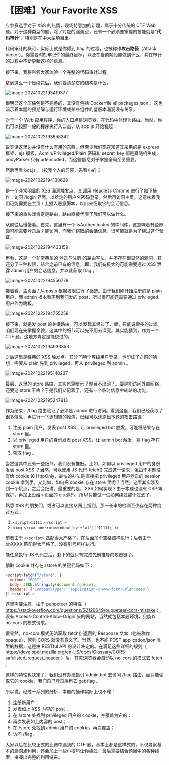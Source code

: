 # 【困难】Your Favorite XSS

应参赛选手对于 XSS 的热情，现场特意加的新题，属于十分传统的 CTF Web 题。对于这种类型的题，除了对应的漏洞点，还有一个必须要掌握的技能就是“**代码审计**”，特别是在中大型项目里。

代码审计的概论，实际上就是你得到 flag 的过程，也被称作**攻击路径**（Attack Vector）。你需要时刻牢记你的最终目标，以及在当前阶段能做到什么，并在审计的过程中不断更新这样的信息。

接下来，我将带领大家体验一个完整的代码审计过程。

拿到这么一个压缩包后，我们要清楚它的结构是什么。

![image-20241022193419377](images/159-1.png)

很明显这个压缩包是不完整的，其没有包括 Dockerfile 或 packages.json 。这也暗示着本题的预期解与运行环境或某些组件的低版本漏洞没有关系。

对于一个 Web 应用程序，你的入口点是浏览器，在代码中体现为路由。当然，你也可以按照一般的程序执行入口点，从 app.js 开始看起：

![image-20241022193658242](images/159-2.png)

说实话这里边并没有什么有用的东西，但至少我们现在知道其采用的是 express 框架，ejs 模板，Admin/Privileged/Plain 密码和 secret_key 都是真随机生成，bodyParser 只有 urlencoded，而这些信息对于掌握全局至关重要。

然后再看 bot.js 。（按我个人的习惯，先看小的 :）

![image-20241022194130629](images/159-3.png)

是一个非常明显的 XSS 漏洞触发点，其调用 Headless Chrome 进行了如下操作：访问 /login 界面，以给定的用户名密码登录，然后再访问主页。这意味着我们可能需要在主页 / 上插入恶意脚本，以此来窃取它的会话信息。

接下来的重头戏肯定是路由，路由直接代表了我们可以做什么。

从前往后慢慢看。首先，这里有一个 isAuthenticated 的中间件，这意味着有些界面可能需要登录后才能访问，而我们窃取的会话信息，很可能就是为了绕过这个验证。

![image-20241022194433159](images/159-4.png)

再看，这是一个非常典型的 登录与注册 的路由写法，并不存在很显然的漏洞。其还分了三种权限，结合之前已有的信息，即，我们有极大的可能需要通过 XSS 泄露 admin 用户的会话信息，并以此获取 flag 。

![image-20241022194550779](images/159-5.png)

接着看，主页面 / 从 posts 根据权限进行了筛选。由于我们刚开始注册的是 plain 用户，而 admin 根本看不到我们发的 post，所以很可能还需要通过 privileged 用户作为跳板。

![image-20241022194755258](images/159-6.png)

接下来，就是发 post 的关键路由。可以发现其经过了，额，只能说很多的过滤。咱们现在先掌握全貌，这其中的细节可以先不用去深究。其实能猜到，作为一个 CTF 题，这地方肯定是能绕过的。

![image-20241022194936353](images/159-7.png)

之后这里是经典的 XSS 触发点。其分了两个等级用户登录，也印证了之前的猜想，需要从 plain 先到 privileged，再从 privileged 到 admin 。

![image-20241022195140237](images/159-8.png)

最后，这里的 store 路由，其实也算暗示了题目不出网了。要是能访问外部网络，还要这 store 干啥？于是我们又记着了，还有一个临时信息中转站的功能。

![image-20241022195247913](images/159-9.png)

作为结束，/flag 路由验证了必须是 admin 进行访问。看到这里，我们已经获取了很多信息，再进行一下逻辑链的推演，已经可以还原出本题的攻击路径：

1. 注册 plain 用户，发表 post XSS，让 privileged bot 触发，可能将结果存在 store 里。
2. 以 privileged 用户的身份发表 post XSS，让 admin bot 触发，将 flag 存在 store 里。
3. 获取 flag 。

当然这其中还有一些细节，我们没有推敲。比如，如何以 privileged 用户的身份发表 post XSS ？当然，可以使用 JS 代码 fetch() 完成这一请求，但由于本题没有给 cookie 设 HttpOnly，最快的办法是直接把 privileged 用户登录的 session cookie 拿到手。又比如，如何把 cookie 存在 store 里呢？当然，这里其实涉及到一个坑点，之后会细讲。最重要的是，XSS 如何实现？由于本题也没有 CSP 等保护，再加上没给 / 页面的 ejs 源码，所以只能试一试如何绕过那个过滤了。

熟悉 XSS 的朋友们，或者可以直接从网上搜到，那一长串的检测至少存在两种绕过方式：

1. ```<script>11111;</script >```
2. ```<img src=x onerror=window['ev'+'al']('11111;')>```

前者由于 ```</script>``` 匹配得太严格了，在后面加个空格照样执行；后者由于 onXXXX 匹配得太严格了，没有引号照样执行。

能任意执行 JS 代码之后，剩下的就只有完成先前推导的攻击链了。

偷取 cookie 并存在 /store 的关键代码如下：

```javascript
<script>fetch("/store", {
  method: "POST",
  body: JSON.stringify(document.cookie),
  headers: {'Content-Type': 'application/x-www-form-urlencoded'}
});</script >
```

这里需要注意，由于 puppeteer 的特性（ https://stackoverflow.com/questions/52129649/puppeteer-cors-mistake ），没有 Access-Control-Allow-Origin 头的网站，当然就包括本题环境，只能以 no-cors 的模式请求。

很显然，no-cors 模式无法获取 fetch() 返回的 Response 文本（也被称作 opaque），否则 CORS 就没有意义了。当然，也不能 POST  application/json 类型的数据，这是由 RESTful API 的设计决定的。在满足这些详细的规则（ https://developer.mozilla.org/en-US/docs/Glossary/CORS-safelisted_request_header ）后，其实浏览器会自动以 no-cors 的模式去 fetch 。

这样的特性也决定了，我们没有办法指引 admin bot 去访问 /flag 路由，而只能偷取它的 cookie，我们自己登录后再去 get flag 。

所以说，经过一系列的分析，本题的操作实际上也不难：

1. 注册新用户；
2. 发表如上 XSS 内容的 post；
3. 在 /store 处找到 privileged 用户的 cookie，并覆盖为它的；
4. 再次发表如上内容的 post；
5. 在 /store 处找到 admin 用户的 cookie，再次覆盖；
6. 访问 /flag 。

大家以后在比较正式的比赛中遇到的 CTF 题，基本上都是这样式的，不仅考察基本的漏洞点利用，还会加上一些小技巧让你绕过，最后需要结合题目中的各种线索，拼凑出完整的利用链来。

